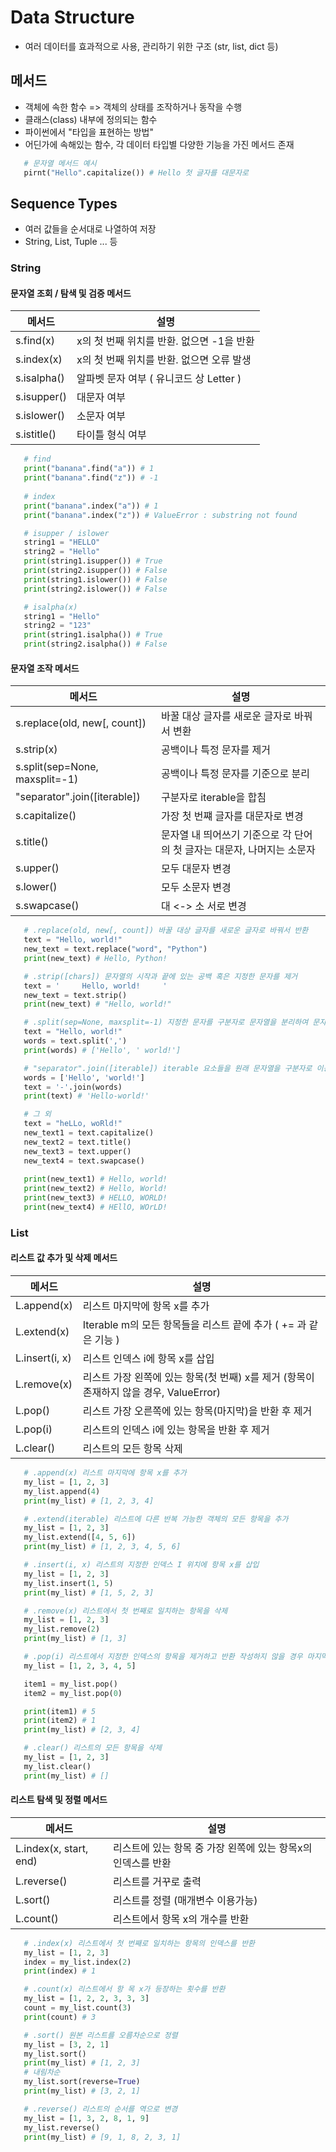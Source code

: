 # Data Structure

 - 여러 데이터를 효과적으로 사용, 관리하기 위한 구조 (str, list, dict 등)

## 메서드

 - 객체에 속한 함수 => 객체의 상태를 조작하거나 동작을 수행
 - 클래스(class) 내부에 정의되는 함수
 - 파이썬에서 "타입을 표현하는 방법"
 - 어딘가에 속해있는 함수, 각 데이터 타입별 다양한 기능을 가진 메서드 존재

 ```python
    # 문자열 메서드 예시
    pirnt("Hello".capitalize()) # Hello 첫 글자를 대문자로
 ```

## Sequence Types

 - 여러 값들을 순서대로 나열하여 저장
 - String, List, Tuple ... 등

### String

 #### 문자열 조회 / 탐색 및 검증 메서드

 메서드 | 설명
 ---------|----------
 s.find(x) | x의 첫 번째 위치를 반환. 없으면 -1을 반환
 s.index(x) | x의 첫 번째 위치를 반환. 없으면 오류 발생
 s.isalpha() | 알파벳 문자 여부 ( 유니코드 상 Letter )
 s.isupper() | 대문자 여부
 s.islower() | 소문자 여부
 s.istitle() | 타이틀 형식 여부

 ```python
    # find
    print("banana".find("a")) # 1
    print("banana".find("z")) # -1
    
    # index
    print("banana".index("a")) # 1
    print("banana".index("z")) # ValueError : substring not found

    # isupper / islower
    string1 = "HELLO"
    string2 = "Hello"
    print(string1.isupper()) # True
    print(string2.isupper()) # False
    print(string1.islower()) # False
    print(string2.islower()) # False

    # isalpha(x)
    string1 = "Hello"
    string2 = "123"
    print(string1.isalpha()) # True
    print(string2.isalpha()) # False
 ```

 #### 문자열 조작 메서드
 
 메서드 | 설명
 ---------|----------
 s.replace(old, new[, count]) | 바꿀 대상 글자를 새로운 글자로 바꿔서 변환
 s.strip(x) | 공백이나 특정 문자를 제거
 s.split(sep=None, maxsplit=-1) | 공백이나 특정 문자를 기준으로 분리
 "separator".join([iterable]) | 구분자로 iterable을 합침
 s.capitalize() | 가장 첫 번쨰 글자를 대문자로 변경
 s.title() | 문자열 내 띄어쓰기 기준으로 각 단어의 첫 글자는 대문자, 나머지는 소문자
 s.upper() | 모두 대문자 변경
 s.lower() | 모두 소문자 변경
 s.swapcase() | 대 <-> 소 서로 변경
  

 ```python
    # .replace(old, new[, count]) 바꿀 대상 글자를 새로운 글자로 바꿔서 반환
    text = "Hello, world!"
    new_text = text.replace("word", "Python")
    print(new_text) # Hello, Python!

    # .strip([chars]) 문자열의 시작과 끝에 있는 공백 혹은 지정한 문자를 제거
    text = '     Hello, world!     '
    new_text = text.strip()
    print(new_text) # "Hello, world!"

    # .split(sep=None, maxsplit=-1) 지정한 문자를 구분자로 문자열을 분리하여 문자열 리스트 반환
    text = "Hello, world!"
    words = text.split(',')
    print(words) # ['Hello', ' world!']

    # "separator".join([iterable]) iterable 요소들을 원래 문자열을 구분자로 이용하여 하나의 문자열로 연결
    words = ['Hello', 'world!']
    text = '-'.join(words)
    print(text) # 'Hello-world!'

    # 그 외
    text = "heLLo, woRld!"
    new_text1 = text.capitalize()
    new_text2 = text.title()
    new_text3 = text.upper()
    new_text4 = text.swapcase()
    
    print(new_text1) # Hello, world!
    print(new_text2) # Hello, World!
    print(new_text3) # HELLO, WORLD!
    print(new_text4) # HEllO, WOrLD!
 ```

### List

 #### 리스트 값 추가 및 삭제 메서드

 메서드 | 설명
 ---------|----------
 L.append(x) | 리스트 마지막에 항목 x를 추가
 L.extend(x) | Iterable m의 모든 항목들을 리스트 끝에 추가 ( += 과 같은 기능 )
 L.insert(i, x) | 리스트 인덱스 i에 항목 x를 삽입
 L.remove(x) | 리스트 가장 왼쪽에 있는 항목(첫 번째) x를 제거 (항목이 존재하지 않을 경우, ValueError)
 L.pop() | 리스트 가장 오른쪽에 있는 항목(마지막)을 반환 후 제거
 L.pop(i) | 리스트의 인덱스 i에 있는 항목을 반환 후 제거
 L.clear() | 리스트의 모든 항목 삭제

 ```python
    # .append(x) 리스트 마지막에 항목 x를 추가
    my_list = [1, 2, 3]
    my_list.append(4)
    print(my_list) # [1, 2, 3, 4]

    # .extend(iterable) 리스트에 다른 반복 가능한 객체의 모든 항목을 추가
    my_list = [1, 2, 3]
    my_list.extend([4, 5, 6])
    print(my_list) # [1, 2, 3, 4, 5, 6]

    # .insert(i, x) 리스트의 지정한 인덱스 I 위치에 항목 x를 삽입
    my_list = [1, 2, 3]
    my_list.insert(1, 5)
    print(my_list) # [1, 5, 2, 3]

    # .remove(x) 리스트에서 첫 번째로 일치하는 항목을 삭제
    my_list = [1, 2, 3]
    my_list.remove(2)
    print(my_list) # [1, 3]

    # .pop(i) 리스트에서 지정한 인덱스의 항목을 제거하고 반환 작성하지 않을 경우 마지막 항목 제거
    my_list = [1, 2, 3, 4, 5]

    item1 = my_list.pop()
    item2 = my_list.pop(0)

    print(item1) # 5
    print(item2) # 1
    print(my_list) # [2, 3, 4]

    # .clear() 리스트의 모든 항목을 삭제
    my_list = [1, 2, 3]
    my_list.clear()
    print(my_list) # []
 ```

 #### 리스트 탐색 및 정렬 메서드

 메서드 | 설명
 ---------|----------
 L.index(x, start, end) | 리스트에 있는 항목 중 가장 왼쪽에 있는 항목x의 인덱스를 반환
 L.reverse() | 리스트를 거꾸로 출력
 L.sort() | 리스트를 정렬 (매개변수 이용가능)
 L.count() | 리스트에서 항목 x의 개수를 반환

 ```python
    # .index(x) 리스트에서 첫 번째로 일치하는 항목의 인덱스를 반환
    my_list = [1, 2, 3]
    index = my_list.index(2)
    print(index) # 1

    # .count(x) 리스트에서 항 목 x가 등장하는 횟수를 반환
    my_list = [1, 2, 2, 3, 3, 3]
    count = my_list.count(3)
    print(count) # 3

    # .sort() 원본 리스트를 오름차순으로 정렬
    my_list = [3, 2, 1]
    my_list.sort()
    print(my_list) # [1, 2, 3]
    # 내림차순
    my_list.sort(reverse=True)
    print(my_list) # [3, 2, 1]

    # .reverse() 리스트의 순서를 역으로 변경
    my_list = [1, 3, 2, 8, 1, 9]
    my_list.reverse()
    print(my_list) # [9, 1, 8, 2, 3, 1]
 ```